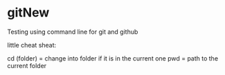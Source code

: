 # gitNew
Testing using command line for git and github

little cheat sheat:

cd (folder) = change into folder if it is in the current one
pwd = path to the current folder

